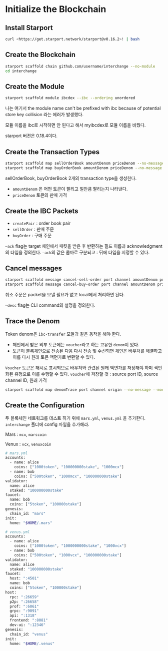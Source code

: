 # Initialize the Blockchain

## Install Starport

```bash
curl <https://get.starport.network/starport@v0.16.2>! | bash
```

## Create the Blockchain

```bash
starport scaffold chain github.com/username/interchange --no-module
cd interchange
```

## Create the Module

```bash
starport scaffold module ibcdex --ibc --ordering unordered
```

나는 여기서 the module name can't be prefixed with ibc because of potential store key collision 라는 에러가 발생했다.

모듈 이름을 ibc로 시작하면 안 된다고 해서 myibcdex로 모듈 이름을 바꿨다.

starport 버젼은 0.18.4이다.

## Create the Transaction Types

```bash
starport scaffold map sellOrderBook amountDenom priceDenom --no-message --module ibcdex
starport scaffold map buyOrderBook amountDenom priceDenom --no-message --module ibcdex
```

sellOrderBook, buyOrderBook 2개의 transaction type을 생성한다.

* `amountDenom` 은 어떤 토큰이 팔리고 얼만큼 팔리는지 나타낸다.
* `priceDenom` 토큰의 판매 가격

## Create the IBC Packets

* `createPair` : order book pair
* `sellOrder` : 판매 주문
* `buyOrder` : 구매 주문

`—ack` flag는 target 체인에서 패킷을 받은 후 반환하는 필드 이름과 acknowledgment의 타입을 정의한다. `—ack`의 값은 콤마로 구분되고 : 뒤에 타입을 지정할 수 있다.

## Cancel messages

```bash
starport scaffold message cancel-sell-order port channel amountDenom priceDenom orderID:int --desc "Cancel a sell order" --module ibcdex
starport scaffold message cancel-buy-order port channel amountDenom priceDenom orderID:int --desc "Cancel a buy order" --module ibcdex
```

취소 주문은 packet을 보낼 필요가 없고 local에서 처리하면 된다.

`—desc` flag는 CLI command의 설명을 정의한다.

## Trace the Denom

Token denom은 `ibc-transfer` 모듈과 같은 동작을 해야 한다.

* 체인에서 받은 외부 토큰에는 `voucher`라고 하는 고유한 `denom`이 있다.
* 토큰이 블록체인으로 전송된 다음 다시 전송 및 수신되면 체인은 바우처를 해결하고 이를 다시 원래 토큰 액면가로 변환할 수 있다.

`Voucher` 토큰은 해시로 표시되므로 바우처와 관련된 원래 액면가를 저장해야 하며 색인화된 유형으로 이를 수행할 수 있다. `voucher`에 저장할 것 : source port ID, source channel ID, 원래 가격

```bash
starport scaffold map denomTrace port channel origin --no-message --module ibcdex
```

## Create the Configuration

두 블록체인 네트워크를 테스트 하기 위해 `mars.yml`, `venus.yml` 을 추가한다. `interchange` 폴더에 config 파일을 추가해라.

Mars : `mcx`, `marscoin`

Venux : `vcx`, `venuxcoin`

```bash
# mars.yml
accounts:
  - name: alice
    coins: ["1000token", "100000000stake", "1000mcx"]
  - name: bob
    coins: ["500token", "1000mcx", "100000000stake"]
validator:
  name: alice
  staked: "100000000stake"
faucet:
  name: bob
  coins: ["5token", "100000stake"]
genesis:
  chain_id: "mars"
init:
  home: "$HOME/.mars"
```

```bash
# venus.yml
accounts:
  - name: alice
    coins: ["1000token", "1000000000stake", "1000vcx"]
  - name: bob
    coins: ["500token", "1000vcx", "100000000stake"]
validator:
  name: alice
  staked: "100000000stake"
faucet:
  host: ":4501"
  name: bob
  coins: ["5token", "100000stake"]
host:
  rpc: ":26659"
  p2p: ":26658"
  prof: ":6061"
  grpc: ":9091"
  api: ":1318"
  frontend: ":8081"
  dev-ui: ":12346"
genesis:
  chain_id: "venus"
init:
  home: "$HOME/.venus"
```

